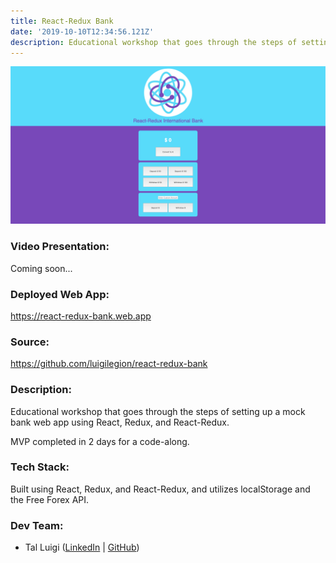 ```yaml
---
title: React-Redux Bank
date: '2019-10-10T12:34:56.121Z'
description: Educational workshop that goes through the steps of setting up a mock bank web app using React, Redux, and React-Redux.
---
```


![React-Redux Bank Screenshot](./react-redux-bank.png)

### Video Presentation:

Coming soon...

### Deployed Web App:

https://react-redux-bank.web.app

### Source:

https://github.com/luigilegion/react-redux-bank

### Description:

Educational workshop that goes through the steps of setting up a mock bank web app using React, Redux, and React-Redux.

MVP completed in 2 days for a code-along.

### Tech Stack:

Built using React, Redux, and React-Redux, and utilizes localStorage and the Free Forex API.

### Dev Team:

- Tal Luigi ([LinkedIn](https://www.linkedin.com/in/talluigi) | [GitHub](https://github.com/luigilegion))
